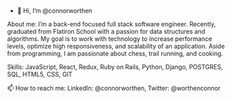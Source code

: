 - 👋 Hi, I’m @connorworthen

About me: 
  I’m a back-end focused full stack software engineer. Recently, graduated from Flatiron School with a passion for data structures and algorithms. My goal is to work with technology to increase performance levels, optimize high responsiveness, and scalability of an application. Aside from programming, I am passionate about chess, trail running, and cooking.
  
 Skills:
  JavaScript, React, Redux, Ruby on Rails, Python, Django, POSTGRES, SQL, HTML5, CSS, GIT

📫 How to reach me:
  LinkedIn: @connorworthen, Twitter: @worthenconnor
